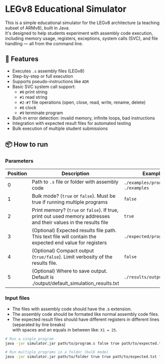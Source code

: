 # LEGv8 Educational Simulator

This is a simple educational simulator for the LEGv8 architecture (a teaching subset of ARMv8), built in Java.  
It's designed to help students experiment with assembly code execution, including memory usage, registers, exceptions, system calls (SVC), and file handling — all from the command line.

## 🚀 Features

- Executes `.s` assembly files (LEGv8)
- Step-by-step or full execution
- Supports pseudo-instructions like `ADR`
- Basic SVC system call support:
    - `#0` print string
    - `#1` read string
    - `#2-#7` file operations (open, close, read, write, rename, delete)
    - `#8` clock
    - `#9` terminate program
- Built-in error detection: invalid memory, infinite loops, bad instructions
- Integration with expected result files for automated testing
- Bulk execution of multiple student submissions

## 📦 How to run

### Parameters
| Position | Description                                                                                                      | Example                              |
| -------- |------------------------------------------------------------------------------------------------------------------|--------------------------------------|
| 0        | Path to `.s` file or folder with assembly code                                                                   | `./examples/program.s`, `./examples` |
| 1        | Bulk mode? (`true` or `false`). Must be true if running multiple programs                                        | `false`                              |
| 2        | Print memory? (`true` or `false`). If true, print out used memory addresses and their values in the results file | `true`                               |
| 3        | (Optional) Expected results file path. This text file will contain the expected end value for registers          | `./expected/program1.txt`            |
| 4        | (Optional) Compact output (`true/false`). Limit verbosity of the results file.                                   | `false`                              |
| 5        | (Optional) Where to save output. Default is ./output/default_simulation_results.txt                              | `./results/output.txt`               |

### Input files
 - The files with assembly code should have the .s extension.
 - The assembly code should be formated like normal assembly code files.
 - The expected result files should have different registers in different lines (separated by line breaks) </br> with spaces and an equals in between like: ```X1 = 25```.


```bash
# Run a single program
java -jar simulator.jar path/to/program.s false true path/to/expected.txt true path/to/results.txt

# Run multiple programs in a folder (bulk mode)
java -jar simulator.jar path/to/folder true true path/to/expected.txt false path/to/results.txt
```
